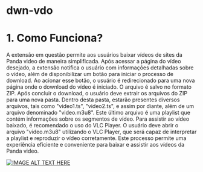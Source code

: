 # dwn-vdo

# 1. Como Funciona?

A extensão em questão permite aos usuários baixar vídeos de sites da Panda video de maneira simplificada. 
Após acessar a página do vídeo desejado, a extensão notifica o usuário com informações detalhadas sobre o vídeo, além de disponibilizar um botão para iniciar o processo de download. 
Ao acionar esse botão, o usuário é redirecionado para uma nova página onde o download do vídeo é iniciado. O arquivo é salvo no formato ZIP. 
Após concluir o download, o usuário deve extrair os arquivos do ZIP para uma nova pasta. Dentro desta pasta, estarão presentes diversos arquivos, tais como "video1.ts", "video2.ts", e assim por diante, 
além de um arquivo denominado "video.m3u8". Este último arquivo é uma playlist que contém informações sobre os segmentos de vídeo. Para assistir ao vídeo baixado, 
é recomendado o uso do VLC Player. O usuário deve abrir o arquivo "video.m3u8" utilizando o VLC Player, que será capaz de interpretar a playlist e reproduzir o vídeo corretamente. 
Este processo permite uma experiência eficiente e conveniente para baixar e assistir aos vídeos da Panda video.

[![IMAGE ALT TEXT HERE](https://img.youtube.com/vi/2amCeTE4LG4/0.jpg)](https://www.youtube.com/watch?v=2amCeTE4LG4)
